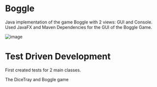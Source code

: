 # Boggle
Java implementation of the game Boggle with 2 views: GUI and Console. Used JavaFX and Maven Dependencies for the GUI of the Boggle Game.

![image](https://github.com/chriscastillo1/Boggle/assets/70082335/81790e6d-a91d-4cc4-88bf-a13d06233974)


# Test Driven Development
First created tests for 2 main classes.

The DiceTray and Boggle game
